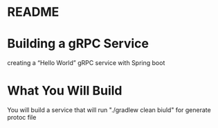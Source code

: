 # README

# Building a gRPC Service
creating a “Hello World” gRPC service with Spring boot

# What You Will Build
You will build a service that will run "./gradlew clean biuld" for generate protoc file
